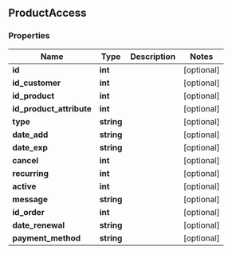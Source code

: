 ## ProductAccess

### Properties
Name | Type | Description | Notes
------------ | ------------- | ------------- | -------------
**id** | **int** |  | [optional] 
**id_customer** | **int** |  | [optional] 
**id_product** | **int** |  | [optional] 
**id_product_attribute** | **int** |  | [optional] 
**type** | **string** |  | [optional] 
**date_add** | **string** |  | [optional] 
**date_exp** | **string** |  | [optional] 
**cancel** | **int** |  | [optional] 
**recurring** | **int** |  | [optional] 
**active** | **int** |  | [optional] 
**message** | **string** |  | [optional] 
**id_order** | **int** |  | [optional] 
**date_renewal** | **string** |  | [optional] 
**payment_method** | **string** |  | [optional] 



